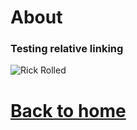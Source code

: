 # About 
### Testing relative linking
![Rick Rolled](https://media.tenor.com/x8v1oNUOmg4AAAAd/rickroll-roll.gif)

# [Back to home](README.md)